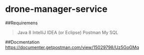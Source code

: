 # drone-manager-service

##Requiremens
> Java 8
> IntelliJ IDEA (or Eclipse)
> Postman
> My SQL




##Docmentation
https://documenter.getpostman.com/view/15029798/Uz5GoGMq
